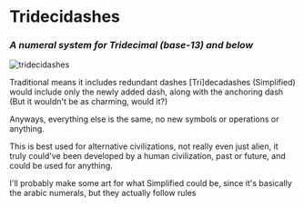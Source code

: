 # Tridecidashes
### _A numeral system for Tridecimal (base-13) and below_

![tridecidashes](https://github.com/emorydeer2/tridecidashes/assets/107522398/e3f9a776-702d-457b-b663-b33f16852918)

Traditional means it includes redundant dashes
[Tri]decadashes (Simplified) would include only the newly added dash, along with the anchoring dash
(But it wouldn't be as charming, would it?)

Anyways, everything else is the same, no new symbols or operations or anything.

This is best used for alternative civilizations, not really even just alien, it truly could've been developed by a human civilization, past or future, and could be used for anything.

I'll probably make some art for what Simplified could be, since it's basically the arabic numerals, but they actually follow rules
